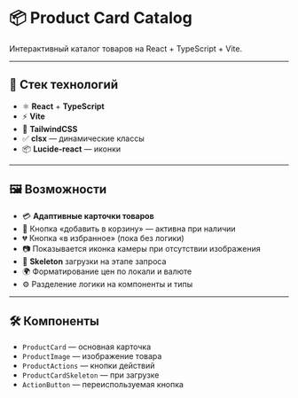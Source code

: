 # 📦 Product Card Catalog

Интерактивный каталог товаров на React + TypeScript + Vite.


---

## 🚀 Стек технологий

- ⚛️ **React** + **TypeScript**
- ⚡ **Vite**
- 💅 **TailwindCSS**
- ✅ **clsx** — динамические классы
- 📦 **Lucide-react** — иконки

---

## 🖼️ Возможности

- 💳 **Адаптивные карточки товаров**
- 🛒 Кнопка «добавить в корзину» — активна при наличии
- 💔 Кнопка «в избранное» (пока без логики)
- 📷 Показывается иконка камеры при отсутствии изображения
- 🔄 **Skeleton** загрузки на этапе запроса
- 🌍 Форматирование цен по локали и валюте
- ⚙️ Разделение логики на компоненты и типы

---

## 🛠️ Компоненты

- `ProductCard` — основная карточка
- `ProductImage` — изображение товара
- `ProductActions` — кнопки действий
- `ProductCardSkeleton` — при загрузке
- `ActionButton` — переиспользуемая кнопка



